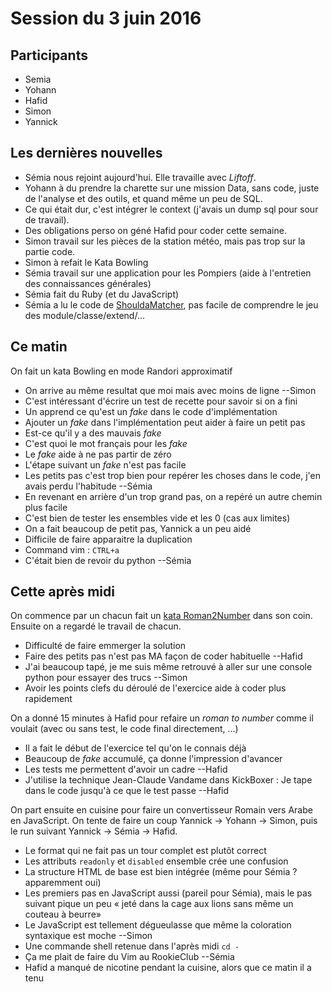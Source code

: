 # Session du 3 juin 2016

## Participants

* Semia
* Yohann
* Hafid
* Simon
* Yannick

## Les dernières nouvelles

- Sémia nous rejoint aujourd'hui. Elle travaille avec _Liftoff_.
- Yohann à du prendre la charette sur une mission Data, sans code, juste de l'analyse et des outils, et quand même un peu de SQL.
- Ce qui était dur, c'est intégrer le context (j'avais un dump sql pour sour de travail).
- Des obligations perso on géné Hafid pour coder cette semaine.
- Simon travail sur les pièces de la station météo, mais pas trop sur la partie code.
- Simon à refait le Kata Bowling
- Sémia travail sur une application pour les Pompiers (aide à l'entretien des connaissances générales)
- Sémia fait du Ruby (et du JavaScript)
- Sémia a lu le code de [ShouldaMatcher](http://matchers.shoulda.io/), pas facile de comprendre le jeu des module/classe/extend/...


## Ce matin

On fait un kata Bowling en mode Randori approximatif

- On arrive au même resultat que moi mais avec moins de ligne --Simon
- C'est intéressant d'écrire un test de recette pour savoir si on a fini
- Un apprend ce qu'est un _fake_ dans le code d'implémentation
- Ajouter un _fake_ dans l'implémentation peut aider à faire un petit pas
- Est-ce qu'il y a des mauvais _fake_
- C'est quoi le mot français pour les _fake_
- Le _fake_ aide à ne pas partir de zéro
- L'étape suivant un _fake_ n'est pas facile
- Les petits pas c'est trop bien pour repérer les choses dans le code, j'en avais perdu l'habitude --Sémia
- En revenant en arrière d'un trop grand pas, on a repéré un autre chemin plus facile
- C'est bien de tester les ensembles vide et les 0 (cas aux limites)
- On a fait beaucoup de petit pas, Yannick a un peu aidé
- Difficile de faire apparaitre la duplication
- Command vim : `CTRL+a`
- C'était bien de revoir du python --Sémia


## Cette après midi

On commence par un chacun fait un [kata Roman2Number](http://codingdojo.org/kata/RomanNumerals/) dans son coin. Ensuite on a regardé le travail de chacun.

- Difficulté de faire emmerger la solution
- Faire des petits pas n'est pas MA façon de coder habituelle --Hafid
- J'ai beaucoup tapé, je me suis même retrouvé à aller sur une console python pour essayer des trucs --Simon
- Avoir les points clefs du déroulé de l'exercice aide à coder plus rapidement


On a donné 15 minutes à Hafid pour refaire un _roman to number_ comme il voulait (avec ou sans test, le code final directement, ...)

- Il a fait le début de l'exercice tel qu'on le connais déjà
- Beaucoup de _fake_ accumulé, ça donne l'impression d'avancer
- Les tests me permettent d'avoir un cadre --Hafid
- J'utilise la technique Jean-Claude Vandame dans KickBoxer : Je tape dans le code jusqu'à ce que le test passe --Hafid


On part ensuite en cuisine pour faire un convertisseur Romain vers Arabe en JavaScript. On tente de faire un coup Yannick -> Yohann -> Simon, puis le run suivant Yannick -> Sémia -> Hafid.

- Le format qui ne fait pas un tour complet est plutôt correct
- Les attributs `readonly` et `disabled` ensemble crée une confusion
- La structure HTML de base est bien intégrée (même pour Sémia ? apparemment oui)
- Les premiers pas en JavaScript aussi (pareil pour Sémia), mais le pas suivant pique un peu « jeté dans la cage aux lions sans même un couteau à beurre»
- Le JavaScript est tellement dégueulasse que même la coloration syntaxique est moche --Simon
- Une commande shell retenue dans l'après midi `cd -`
- Ça me plait de faire du Vim au RookieClub --Sémia
- Hafid a manqué de nicotine pendant la cuisine, alors que ce matin il a tenu



